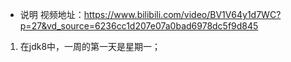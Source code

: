 * 说明
视频地址：https://www.bilibili.com/video/BV1V64y1d7WC?p=27&vd_source=6236cc1d207e07a0bad6978dc5f9d845
1. 在jdk8中，一周的第一天是星期一；


